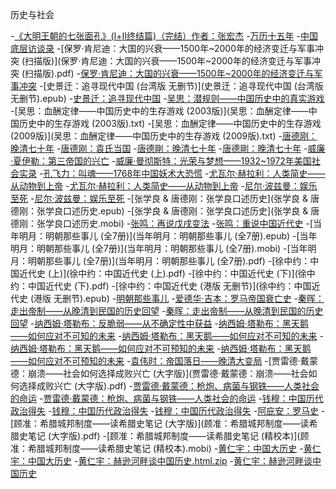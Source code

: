 历史与社会

-[《大明王朝的七张面孔》(Ⅰ+Ⅱ终结篇)（完结）作者：张宏杰](《大明王朝的七张面孔》(Ⅰ+Ⅱ终结篇)（完结）作者：张宏杰.txt)
-[万历十五年](万历十五年.txt)
-[中国底层访谈录](中国底层访谈录.pdf)
-[保罗·肯尼迪：大国的兴衰——1500年~2000年的经济变迁与军事冲突 (扫描版)](保罗·肯尼迪：大国的兴衰——1500年~2000年的经济变迁与军事冲突 (扫描版).pdf)
-[保罗·肯尼迪：大国的兴衰——1500年~2000年的经济变迁与军事冲突](保罗·肯尼迪：大国的兴衰——1500年~2000年的经济变迁与军事冲突.epub)
-[史景迁：追寻现代中国 (台湾版 无删节)](史景迁：追寻现代中国 (台湾版 无删节).epub)
-[史景迁：追寻现代中国](史景迁：追寻现代中国.pdf)
-[吴思：潜规则——中国历史中的真实游戏](吴思：潜规则——中国历史中的真实游戏.epub)
-[吴思：血酬定律——中国历史中的生存游戏 (2003版)](吴思：血酬定律——中国历史中的生存游戏 (2003版).txt)
-[吴思：血酬定律——中国历史中的生存游戏 (2009版)](吴思：血酬定律——中国历史中的生存游戏 (2009版).txt)
-[唐德刚：晚清七十年](唐德刚：晚清七十年.mobi)
-[唐德刚：袁氏当国](唐德刚：袁氏当国.txt)
-[唐德剛：晚清七十年](唐德剛：晚清七十年.epub)
-[唐德剛：晚清七十年](唐德剛：晚清七十年.mobi)
-[威廉·夏伊勒：第三帝国的兴亡](威廉·夏伊勒：第三帝国的兴亡.txt)
-[威廉·曼彻斯特：光荣与梦想——1932~1972年美国社会实录](威廉·曼彻斯特：光荣与梦想——1932~1972年美国社会实录.txt)
-[孔飞力：叫魂——1768年中国妖术大恐慌](孔飞力：叫魂——1768年中国妖术大恐慌.txt)
-[尤瓦尔·赫拉利：人类简史——从动物到上帝](尤瓦尔·赫拉利：人类简史——从动物到上帝.epub)
-[尤瓦尔·赫拉利：人类简史——从动物到上帝](尤瓦尔·赫拉利：人类简史——从动物到上帝.mobi)
-[尼尔·波兹曼：娱乐至死](尼尔·波兹曼：娱乐至死.epub)
-[尼尔·波兹曼：娱乐至死](尼尔·波兹曼：娱乐至死.mobi)
-[张学良 & 唐德刚：张学良口述历史](张学良 & 唐德刚：张学良口述历史.epub)
-[张学良 & 唐德刚：张学良口述历史](张学良 & 唐德刚：张学良口述历史.mobi)
-[张鸣：再说戊戌变法](张鸣：再说戊戌变法.mobi)
-[张鸣：重说中国近代史](张鸣：重说中国近代史.epub)
-[当年明月：明朝那些事儿 (全7册)](当年明月：明朝那些事儿 (全7册).epub)
-[当年明月：明朝那些事儿 (全7册)](当年明月：明朝那些事儿 (全7册).mobi)
-[当年明月：明朝那些事儿 (全7册)](当年明月：明朝那些事儿 (全7册).pdf)
-[徐中约：中国近代史 (上)](徐中约：中国近代史 (上).pdf)
-[徐中约：中国近代史 (下)](徐中约：中国近代史 (下).pdf)
-[徐中约：中国近代史 (港版 无删节)](徐中约：中国近代史 (港版 无删节).epub)
-[明朝那些事儿](明朝那些事儿.txt)
-[爱德华·吉本：罗马帝国衰亡史](爱德华·吉本：罗马帝国衰亡史.mobi)
-[秦晖：走出帝制——从晚清到民国的历史回望](秦晖：走出帝制——从晚清到民国的历史回望.epub)
-[秦晖：走出帝制——从晚清到民国的历史回望](秦晖：走出帝制——从晚清到民国的历史回望.txt)
-[纳西姆·塔勒布：反脆弱——从不确定性中获益](纳西姆·塔勒布：反脆弱——从不确定性中获益.epub)
-[纳西姆·塔勒布：黑天鹅——如何应对不可知的未来](纳西姆·塔勒布：黑天鹅——如何应对不可知的未来.epub)
-[纳西姆·塔勒布：黑天鹅——如何应对不可知的未来](纳西姆·塔勒布：黑天鹅——如何应对不可知的未来.mobi)
-[纳西姆·塔勒布：黑天鹅——如何应对不可预知的未来](纳西姆·塔勒布：黑天鹅——如何应对不可预知的未来.epub)
-[纳西姆·塔勒布：黑天鹅——如何应对不可预知的未来](纳西姆·塔勒布：黑天鹅——如何应对不可预知的未来.mobi)
-[袁伟时：帝国落日——晚清大变局](袁伟时：帝国落日——晚清大变局.txt)
-[贾雷德·戴蒙德：崩溃——社会如何选择成败兴亡 (大字版)](贾雷德·戴蒙德：崩溃——社会如何选择成败兴亡 (大字版).pdf)
-[贾雷德·戴蒙德：枪炮、病菌与钢铁——人类社会的命运](贾雷德·戴蒙德：枪炮、病菌与钢铁——人类社会的命运.epub)
-[贾雷德·戴蒙德：枪炮、病菌与钢铁——人类社会的命运](贾雷德·戴蒙德：枪炮、病菌与钢铁——人类社会的命运.mobi)
-[钱穆：中国历代政治得失](钱穆：中国历代政治得失.epub)
-[钱穆：中国历代政治得失](钱穆：中国历代政治得失.mobi)
-[钱穆：中国历代政治得失](钱穆：中国历代政治得失.txt)
-[阿庇安：罗马史](阿庇安：罗马史.txt)
-[顾准：希腊城邦制度——读希腊史笔记 (大字版)](顾准：希腊城邦制度——读希腊史笔记 (大字版).pdf)
-[顾准：希腊城邦制度——读希腊史笔记 (精校本)](顾准：希腊城邦制度——读希腊史笔记 (精校本).mobi)
-[黄仁宇：中国大历史](黄仁宇：中国大历史.mobi)
-[黄仁宇：中国大历史](黄仁宇：中国大历史.pdf)
-[黄仁宇：赫逊河畔谈中国历史.html.zip](黄仁宇：赫逊河畔谈中国历史.html.zip)
-[黄仁宇：赫逊河畔谈中国历史](黄仁宇：赫逊河畔谈中国历史.txt)
